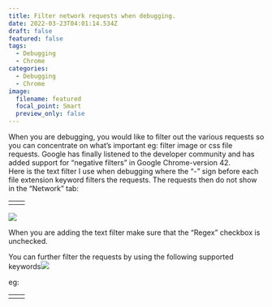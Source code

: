 ```yaml
---
title: Filter network requests when debugging.
date: 2022-03-23T04:01:14.534Z
draft: false
featured: false
tags:
  - Debugging
  - Chrome
categories:
  - Debugging
  - Chrome
image:
  filename: featured
  focal_point: Smart
  preview_only: false
---
```

<!--StartFragment-->

When you are debugging, you would like to filter out the various requests so you can concentrate on what’s important eg: filter image or css file requests. Google has finally listened to the developer community and has added support for “negative filters” in Google Chrome-version 42.\
Here is the text filter I use when debugging where the “-” sign before each file extension keyword filters the requests. The requests then do not show in the “Network” tab:

|     |     |
| --- | --- |
|     |     |

![](https://web.archive.org/web/20200713012329im_/http://ajitgoel.net/wp-content/uploads/2017/08/2017-08-14-08_55_09-Clipboard.jpg)

When you are adding the text filter make sure that the “Regex” checkbox is unchecked.

You can further filter the requests by using the following supported keywords![](https://web.archive.org/web/20200713012329im_/http://ajitgoel.net/wp-content/uploads/2017/08/081317_0228_Filternetwo2.png)

eg:

|     |     |
| --- | --- |
|     |     |

<!--EndFragment-->